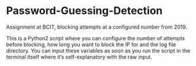 # Password-Guessing-Detection
Assignment at BCIT, blocking attempts at a configured number from 2019. 

This is a Python2 script where you can configure the number of attempts before blocking, how long you want to block the IP for and the log file directory. You can input these variables as soon as you run the script in the terminal itself where it’s self-explanatory with the raw input.
